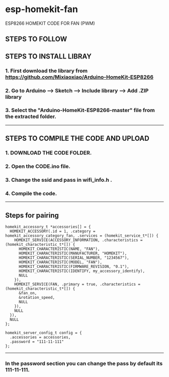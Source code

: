 
# esp-homekit-fan
ESP8266 HOMEKIT CODE FOR FAN (PWM)

## STEPS TO FOLLOW 

## STEPS TO INSTALL LIBRAY


### 1. First download the library from https://github.com/Mixiaoxiao/Arduino-HomeKit-ESP8266
### 2. Go to Arduino --> Sketch -->  Include library --> Add .ZIP library 
### 3. Select the "Arduino-HomeKit-ESP8266-master" file from the extracted folder.
--------------------------------------------------------------------------------------------------------------------------------

## STEPS TO COMPILE THE CODE AND UPLOAD 

### 1. DOWNLOAD THE CODE FOLDER.
### 2. Open the CODE.ino file.
### 3. Change the ssid and pass in wifi_info.h .
### 4. Compile the code.
--------------------------------------------------------------------------------------------------------------------------------

## Steps for pairing 

```
homekit_accessory_t *accessories[] = {
  HOMEKIT_ACCESSORY(.id = 1, .category = homekit_accessory_category_fan, .services = (homekit_service_t*[]) {
    HOMEKIT_SERVICE(ACCESSORY_INFORMATION, .characteristics = (homekit_characteristic_t*[]) {
      HOMEKIT_CHARACTERISTIC(NAME, "FAN"),
      HOMEKIT_CHARACTERISTIC(MANUFACTURER, "HOMEKIT"),
      HOMEKIT_CHARACTERISTIC(SERIAL_NUMBER, "1234567"),
      HOMEKIT_CHARACTERISTIC(MODEL, "FAN"),
      HOMEKIT_CHARACTERISTIC(FIRMWARE_REVISION, "0.1"),
      HOMEKIT_CHARACTERISTIC(IDENTIFY, my_accessory_identify),
      NULL
    }),
    HOMEKIT_SERVICE(FAN, .primary = true, .characteristics = (homekit_characteristic_t*[]) {
      &fan_on,
      &rotation_speed,
      NULL
    }),
    NULL
  }),
  NULL
};

homekit_server_config_t config = {
  .accessories = accessories,
  .password = "111-11-111"
};
```
--------------------------------------------------------------------------------------------------------------------------------

### In the password section you can change the pass by default its 111-11-111.

